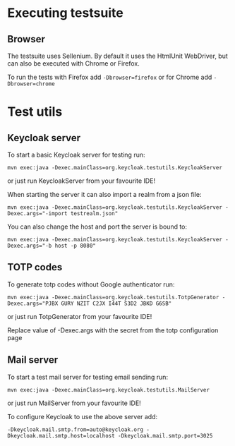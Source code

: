 Executing testsuite
===================

Browser
-------

The testsuite uses Sellenium. By default it uses the HtmlUnit WebDriver, but can also be executed with Chrome or Firefox.

To run the tests with Firefox add `-Dbrowser=firefox` or for Chrome add `-Dbrowser=chrome`


Test utils
==========

Keycloak server
---------------

To start a basic Keycloak server for testing run:

    mvn exec:java -Dexec.mainClass=org.keycloak.testutils.KeycloakServer
    
or just run KeycloakServer from your favourite IDE!
     
When starting the server it can also import a realm from a json file:

    mvn exec:java -Dexec.mainClass=org.keycloak.testutils.KeycloakServer -Dexec.args="-import testrealm.json"
    
You can also change the host and port the server is bound to:

    mvn exec:java -Dexec.mainClass=org.keycloak.testutils.KeycloakServer -Dexec.args="-b host -p 8080"

TOTP codes
----------

To generate totp codes without Google authenticator run:

    mvn exec:java -Dexec.mainClass=org.keycloak.testutils.TotpGenerator -Dexec.args="PJBX GURY NZIT C2JX I44T S3D2 JBKD G6SB"
    
or just run TotpGenerator from your favourite IDE!

Replace value of -Dexec.args with the secret from the totp configuration page

Mail server
-----------

To start a test mail server for testing email sending run:

    mvn exec:java -Dexec.mainClass=org.keycloak.testutils.MailServer
    
or just run MailServer from your favourite IDE!

To configure Keycloak to use the above server add:

    -Dkeycloak.mail.smtp.from=auto@keycloak.org -Dkeycloak.mail.smtp.host=localhost -Dkeycloak.mail.smtp.port=3025
